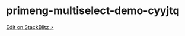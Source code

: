 # primeng-multiselect-demo-cyyjtq

[Edit on StackBlitz ⚡️](https://stackblitz.com/edit/primeng-multiselect-demo-vgngyn)
